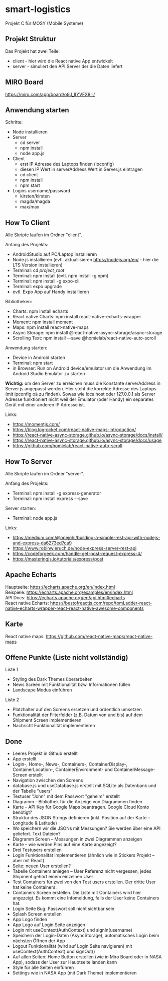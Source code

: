 # smart-logistics
Projekt C für MOSY (Mobile Systeme)

## Projekt Struktur

Das Projekt hat zwei Teile:
-   client - hier wird die React native App entwickelt
-   server - simuliert den API Server der die Daten liefert

## MIRO Board

https://miro.com/app/board/o9J_lIYVFX8=/

## Anwendung starten
Schritte:
-	Node installieren
-   Server
	-	cd server
	-	npm install
	-	node app.js
-	Client
	-	erst IP Adresse des Laptops finden (ipconfig)
	-	diesen IP Wert in serverAddress Wert in Server.js eintragen
	-	cd client
	-	npm install
	-	npm start
- Logins username/password
	- kirsten/kirsten
	- magda/magda
	- max/max

## How To Client

Alle Skripte laufen im Ordner "client".

Anfang des Projekts:
-   AndroidStudio auf PC/Laptop installieren
-   Node.js installieren (evtl. aktuallisieren https://nodejs.org/en/ - hier die LTS Version installieren)
-   Terminal: cd _project_root_
-   Terminal: npm install (evtl. npm install -g npm)
-   Terminal: npm install -g expo-cli
-   Terminal: expo upgrade
-   evtl. Expo App auf Handy installieren

Bibliotheken:
-   Charts: npm install echarts
-   React native Charts: npm install react-native-echarts-wrapper
-   Moment: npm install moment
-   Maps: npm install react-native-maps
-	Async Storage: npm install @react-native-async-storage/async-storage
-   Scrolling Text: npm install --save @homielab/react-native-auto-scroll

Anwendung starten:
-   Device in Android starten
-   Terminal: npm start
-   in Browser: Run on Android device/emulator um die Anwendung im Android Studio Emulator zu starten

**Wichtig:** um den Server zu erreichen muss die Konstante serverAddress in Server.js angepasst werden.
Hier steht die korrekte Adresse des Laptops (mit ipconfig oä zu finden).
Sowas wie localhost oder 127.0.0.1 als Server Adresse funktioniert nicht weil der Emulator (oder Handy) ein separates Gerät mit einer anderen IP Adresse ist.

Links:
-   https://momentjs.com/
-   https://blog.logrocket.com/react-native-maps-introduction/
-	https://react-native-async-storage.github.io/async-storage/docs/install/
-	https://react-native-async-storage.github.io/async-storage/docs/usage
-   https://github.com/homielab/react-native-auto-scroll

## How To Server

Alle Skripte laufen im Ordner "server".

Anfang des Projekts:
-   Terminal: npm install -g express-generator
-   Terminal: npm install express --save

Server starten:
-   Terminal: node app.js

Links:
-   https://medium.com/@onejohi/building-a-simple-rest-api-with-nodejs-and-express-da6273ed7ca9
-   https://www.robinwieruch.de/node-express-server-rest-api
-	https://codeforgeek.com/handle-get-post-request-express-4/
-	https://masteringjs.io/tutorials/express/post

## Apache Echarts

Hauptseite: https://echarts.apache.org/en/index.html \
Beispiele: https://echarts.apache.org/examples/en/index.html \
API Docs: https://echarts.apache.org/en/api.html#echarts \
React native Echarts: https://bestofreactjs.com/repo/tomLadder-react-native-echarts-wrapper-react-react-native-awesome-components 

## Karte
React native maps: https://github.com/react-native-maps/react-native-maps

## Offene Punkte (Liste nicht vollständig)

Liste 1
- Styling des Dark Themes überarbeiten
- News Screen mit Funktionalität bzw. Informationen füllen
- Landscape Modus einführen


Liste 2
-   Platzhalter auf den Screens ersetzen und ordentlich umsetzen
-	Funktionalität der Filterfelder (z.B. Datum von und bis) auf dem Shipment Screen implementieren
-	Nachricht Funktionalität implementieren

## Done
- Leeres Projekt in Github erstellt
- App erstellt
- Login-, Home-, News-, Containers-, ContainerDisplay-, ContainerLocation-, ContainerEnvironment- und ContainerMessage-Screen erstellt
- Navigation zwischen den Screens
- database.js und useDatabase.js erstellt mit SQLite als Datenbank und der Tabelle "users"
- Testuser "John" mit dem Passwort "geheim" erstellt
- Diagramm - Bibliothek für die Anzeige von Diagrammen finden
- Karte - API Key für Google Maps beantragen. Google Cloud Konto benötigt?
- Struktur des JSON Strings definieren (inkl. Position auf der Karte – Longitude & Latitude)
- Wo speichern wir die JSONs mit Messungen? Sie werden über eine API geliefert. Text Dateien?
- Diagramm Screen – Messungen in zwei Diagrammen anzeigen
- Karte – wie werden Pins auf eine Karte angezeigt?
- Drei Testusers erstellen
- Login Funktionalität implementieren (ähnlich wie in Stickers Projekt – aber mit React)
- Seite: neuen User erstellen?
- Tabelle Containers anlegen – User Referenz nicht vergessen, jedes Shipment gehört einem einzelnen User
- Test Containers für zwei von den Test users erstellen. Der dritte User hat keine Containers.
- Containers Screen erstellen.  Die Liste mit Containers wird hier angezeigt. Es kommt eine Infomeldung, falls der User keine Containers hat.
- Login Seite Bug: Passwort soll nicht sichtbar sein
- Splash Screen erstellen
- App Logo finden
- App Logo auf Login Seite anzeigen
- Login mit useContext(AuthContext) und signIn(username)
- Speichern der Login-Daten (AsyncStorage), automatisches Login beim nächsten Öffnen der App
- Logout Funktionalität (wird auf Login Seite navigieren) mit useContext(AuthContext) und signOut()
- Auf allen Seiten: Home Button erstellen (wie in Miro Board oder in NASA App), sodass der User zur Hauptseite landen kann
-  Style für alle Seiten einführen
-  Settings wie in NASA App (mit Dark Theme) implementieren
